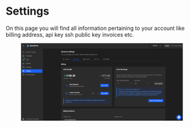# Settings

On this page you will find all information pertaining to your account like billing address, api key ssh public key invoices etc.

<figure><img src="../.gitbook/assets/image (5).png" alt=""><figcaption></figcaption></figure>
